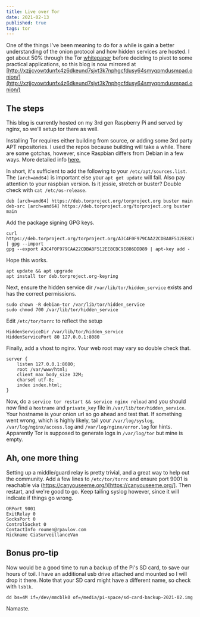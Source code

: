 ```yaml
---
title: Live over Tor
date: 2021-02-13
published: true
tags: tor
---
```

One of the things I've been meaning to do for a while is gain a better understanding of the onion protocol and how hidden services are hosted. I got about 50% through the Tor [whitepaper](https://www.freehaven.net/anonbib/cache/tor-design.pdf) before deciding to pivot to some practical applications, so this blog is now mirrored at [http://xzjjcvowtdunfx4z6dkeund7sjvt3k7nphgcfdusy64smyqpmdusmpad.onion/](http://xzjjcvowtdunfx4z6dkeund7sjvt3k7nphgcfdusy64smyqpmdusmpad.onion/)

## The steps

This blog is currently hosted on my 3rd gen Raspberry Pi and served by nginx, so we'll setup tor there as well.

Installing Tor requires either building from source, or adding some 3rd party APT repositories. I used the repos because building will take a while. There are some gotchas, however, since Raspbian differs from Debian in a few ways. More detailed info [here.](https://2019.www.torproject.org/docs/debian.html.en)

In short, it's sufficient to add the following to your `/etc/apt/sources.list`. The `[arch=amd64]` is important else your `apt get update` will fail. Also pay attention to your raspbian version. Is it jessie, stretch or buster? Double check with `cat /etc/os-release`.

```shell
deb [arch=amd64] https://deb.torproject.org/torproject.org buster main
deb-src [arch=amd64] https://deb.torproject.org/torproject.org buster main
```

Add the package signing GPG keys.

```shell
curl https://deb.torproject.org/torproject.org/A3C4F0F979CAA22CDBA8F512EE8CBC9E886DDD89.asc | gpg --import
gpg --export A3C4F0F979CAA22CDBA8F512EE8CBC9E886DDD89 | apt-key add -
```

Hope this works.

```shell
apt update && apt upgrade
apt install tor deb.torproject.org-keyring
```

Next, ensure the hidden service dir  `/var/lib/tor/hidden_service` exists and has the correct permissions.

```shell
sudo chown -R debian-tor /var/lib/tor/hidden_service
sudo chmod 700 /var/lib/tor/hidden_service
```

Edit `/etc/tor/torrc` to reflect the setup

```shell
HiddenServiceDir /var/lib/tor/hidden_service
HiddenServicePort 80 127.0.0.1:8080
```

Finally, add a vhost to nginx. Your web root may vary so double check that.

```nginx
server {
    listen 127.0.0.1:8080;
    root /var/www/html;
    client_max_body_size 32M;
    charset utf-8;
    index index.html;
}
```

Now, do a `service tor restart && service nginx reload` and you should now find a `hostname` and `private_key` file in `/var/lib/tor/hidden_service`. Your hostname is your onion url so go ahead and test that. If something went wrong, which is highly likely, tail your `/var/log/syslog`, `/var/log/nginx/access.log` and `/var/log/nginx/error.log` for hints. Apparently Tor is supposed to generate logs in `/var/log/tor` but mine is empty.

## Ah, one more thing

Setting up a middle/guard relay is pretty trivial, and a great way to help out the community. Add a few lines to `/etc/tor/torrc` and ensure port 9001 is reachable via (https://canyouseeme.org/)[https://canyouseeme.org/]. Then restart,  and we're good to go. Keep tailing syslog however, since it will indicate if things go wrong.

```
ORPort 9001
ExitRelay 0
SocksPort 0
ControlSocket 0
ContactInfo roumen@rpavlov.com
Nickname CiaSurveillanceVan
```

## Bonus pro-tip

Now would be a good time to run a backup of the Pi's SD card, to save our hours of toil. I have an additional usb drive attached and mounted so I will drop it there. Note that your SD card might have a different name, so check with `lsblk`.

`dd bs=4M if=/dev/mmcblk0 of=/media/pi-space/sd-card-backup-2021-02.img`

Namaste.